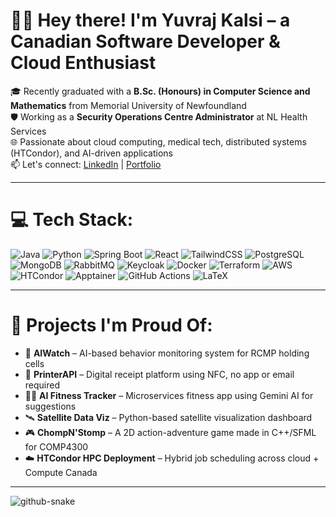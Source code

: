 # 👋🏼 Hey there! I'm Yuvraj Kalsi – a Canadian Software Developer & Cloud Enthusiast

🎓 Recently graduated with a **B.Sc. (Honours) in Computer Science and Mathematics** from Memorial University of Newfoundland  
🛡️ Working as a **Security Operations Centre Administrator** at NL Health Services  
🌐 Passionate about cloud computing, medical tech, distributed systems (HTCondor), and AI-driven applications  
📫 Let's connect: [LinkedIn](https://www.linkedin.com/in/yuvraj-kalsi/) | [Portfolio]([https://ykalsi.ca](https://yuvraj-kalsi0001.github.io/ykalsi-portfolio/))

---

# 💻 Tech Stack:

![Java](https://img.shields.io/badge/java-%23ED8B00.svg?style=for-the-badge&logo=openjdk&logoColor=white)
![Python](https://img.shields.io/badge/python-3670A0?style=for-the-badge&logo=python&logoColor=ffdd54)
![Spring Boot](https://img.shields.io/badge/Spring_Boot-6DB33F?style=for-the-badge&logo=spring-boot&logoColor=white)
![React](https://img.shields.io/badge/react-%2320232a.svg?style=for-the-badge&logo=react&logoColor=%2361DAFB)
![TailwindCSS](https://img.shields.io/badge/tailwindcss-%2338B2AC.svg?style=for-the-badge&logo=tailwind-css&logoColor=white)
![PostgreSQL](https://img.shields.io/badge/postgresql-%23316192.svg?style=for-the-badge&logo=postgresql&logoColor=white)
![MongoDB](https://img.shields.io/badge/mongodb-%234ea94b.svg?style=for-the-badge&logo=mongodb&logoColor=white)
![RabbitMQ](https://img.shields.io/badge/rabbitmq-FF6600?style=for-the-badge&logo=rabbitmq&logoColor=white)
![Keycloak](https://img.shields.io/badge/keycloak-0072C6?style=for-the-badge&logo=keycloak&logoColor=white)
![Docker](https://img.shields.io/badge/docker-%230db7ed.svg?style=for-the-badge&logo=docker&logoColor=white)
![Terraform](https://img.shields.io/badge/terraform-%235835CC.svg?style=for-the-badge&logo=terraform&logoColor=white)
![AWS](https://img.shields.io/badge/AWS-%23FF9900.svg?style=for-the-badge&logo=amazon-aws&logoColor=white)
![HTCondor](https://img.shields.io/badge/HTCondor-%23C80000.svg?style=for-the-badge)
![Apptainer](https://img.shields.io/badge/Apptainer-%23007ACC.svg?style=for-the-badge)
![GitHub Actions](https://img.shields.io/badge/GitHub_Actions-2088FF?style=for-the-badge&logo=github-actions&logoColor=white)
![LaTeX](https://img.shields.io/badge/LaTeX-%23008080.svg?style=for-the-badge&logo=latex&logoColor=white)

---

# 📌 Projects I'm Proud Of:

- 🧠 **AIWatch** – AI-based behavior monitoring system for RCMP holding cells  
- 🧾 **PrinterAPI** – Digital receipt platform using NFC, no app or email required  
- 🏋️‍♂️ **AI Fitness Tracker** – Microservices fitness app using Gemini AI for suggestions  
- 🛰️ **Satellite Data Viz** – Python-based satellite visualization dashboard  
- 🎮 **ChompN'Stomp** – A 2D action-adventure game made in C++/SFML for COMP4300  
- ☁️ **HTCondor HPC Deployment** – Hybrid job scheduling across cloud + Compute Canada

---

<picture>
  <source media="(prefers-color-scheme: dark)" srcset="https://raw.githubusercontent.com/tobiasmeyhoefer/tobiasmeyhoefer/output/github-snake-dark.svg" />
  <source media="(prefers-color-scheme: light)" srcset="https://raw.githubusercontent.com/tobiasmeyhoefer/tobiasmeyhoefer/output/github-snake.svg" />
  <img alt="github-snake" src="https://raw.githubusercontent.com/yuvraj-kalsi0001/yuvraj-kalsi0001/output/github-snake.svg" />
</picture>
